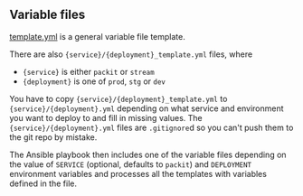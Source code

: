 ## Variable files

[template.yml](./template.yml) is a general variable file template.

There are also `{service}/{deployment}_template.yml` files,
where

- `{service}` is either `packit` or `stream`
- `{deployment}` is one of `prod`, `stg` or `dev`

You have to copy `{service}/{deployment}_template.yml` to `{service}/{deployment}.yml`
depending on what service and environment you want to deploy to
and fill in missing values.
The `{service}/{deployment}.yml` files are `.gitignore`d so you can't
push them to the git repo by mistake.

The Ansible playbook then includes one of the variable files depending on the
value of `SERVICE` (optional, defaults to `packit`) and `DEPLOYMENT`
environment variables and processes all the templates with
variables defined in the file.
